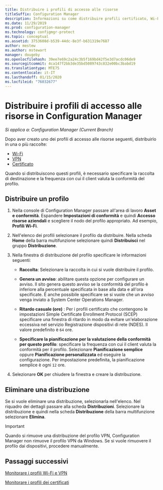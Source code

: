 ```yaml
---
title: Distribuire i profili di accesso alle risorse
titleSuffix: Configuration Manager
description: Informazioni su come distribuire profili certificato, Wi-Fi e VPN in Configuration Manager.
ms.date: 11/29/2019
ms.prod: configuration-manager
ms.technology: configmgr-protect
ms.topic: conceptual
ms.assetid: 3753608d-b539-44dc-8e3f-b631319e7687
author: mestew
ms.author: mstewart
manager: dougeby
ms.openlocfilehash: 39ee7e69c2a24c3b5f169bd42f5e3d7acdc06de9
ms.sourcegitcommit: 4ca147f2bb3de35bd5089743c832e00bc3babd19
ms.translationtype: MTE75
ms.contentlocale: it-IT
ms.lasthandoff: 01/15/2020
ms.locfileid: "76032677"
---
```

# <a name="deploy-resource-access-profiles-in-configuration-manager"></a>Distribuire i profili di accesso alle risorse in Configuration Manager

*Si applica a: Configuration Manager (Current Branch)*

Dopo aver creato uno dei profili di accesso alle risorse seguenti, distribuirlo in una o più raccolte:

- [Wi-Fi](/configmgr/protect/deploy-use/create-wifi-profiles)
- [VPN](/configmgr/protect/deploy-use/create-vpn-profiles)
- [Certificato](/configmgr/protect/deploy-use/create-certificate-profiles)

Quando si distribuiscono questi profili, è necessario specificare la raccolta di destinazione e la frequenza con cui il client valuta la conformità del profilo.  

## <a name="deploy-a-profile"></a>Distribuire un profilo

1. Nella console di Configuration Manager passare all'area di lavoro **Asset e conformità**. Espandere **Impostazioni di conformità** e quindi **Accesso risorse aziendali** e scegliere il nodo del profilo appropriato. Ad esempio, **Profili Wi-Fi**.

1. Nell'elenco dei profili selezionare il profilo da distribuire. Nella scheda **Home** della barra multifunzione selezionare quindi **Distribuisci** nel gruppo **Distribuzione**.  

1. Nella finestra di distribuzione del profilo specificare le informazioni seguenti:  

    - **Raccolta**: Selezionare la raccolta in cui si vuole distribuire il profilo.

    - **Genera un avviso**: abilitare questa opzione per configurare un avviso. Il sito genera questo avviso se la conformità del profilo è inferiore alla percentuale specificata in base alla data e all'ora specificate. È anche possibile specificare se si vuole che un avviso venga inviato a System Center Operations Manager.

    - **Ritardo casuale (ore)** : Per i profili certificato che contengono le impostazioni Simple Certificate Enrollment Protocol (SCEP) specificare una finestra di ritardo in modo da evitare un'elaborazione eccessiva nel servizio Registrazione dispositivi di rete (NDES). Il valore predefinito è `64` ore.  

    - **Specificare la pianificazione per la valutazione della conformità per questo profilo**: specificare la frequenza con cui il client valuta la conformità per il profilo. Selezionare **Pianificazione semplice** oppure **Pianificazione personalizzata** ed eseguire la configurazione. Per impostazione predefinita, la pianificazione semplice è ogni `12` ore.

1. Selezionare **OK** per chiudere la finestra e creare la distribuzione.

## <a name="delete-a-deployment"></a>Eliminare una distribuzione

Se si vuole eliminare una distribuzione, selezionarla nell'elenco. Nel riquadro dei dettagli passare alla scheda **Distribuzioni**. Selezionare la distribuzione e quindi nella scheda **Distribuzione** della barra multifunzione selezionare **Elimina**.

> [!IMPORTANT]
> Quando si rimuove una distribuzione del profilo VPN, Configuration Manager non rimuove il profilo VPN da Windows. Se si vuole rimuovere il profilo dai dispositivi, procedere manualmente.

## <a name="next-steps"></a>Passaggi successivi

[Monitorare i profili Wi-Fi e VPN](/configmgr/protect/deploy-use/monitor-wifi-email-vpn-profiles)

[Monitorare i profili dei certificati](/configmgr/protect/deploy-use/monitor-certificate-profiles)
